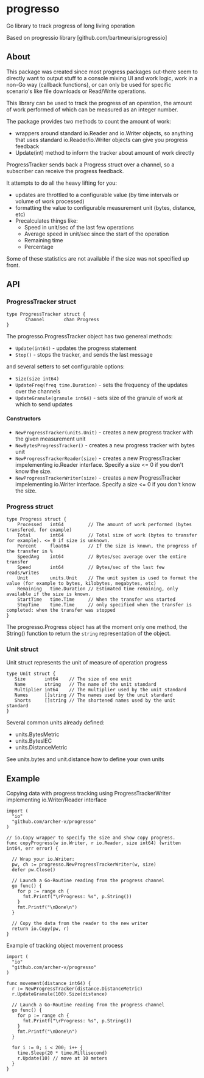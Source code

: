 # progresso

Go library to track progress of long living operation

Based on progressio library [github.com/bartmeuris/progressio] 

## About

This package was created since most progress packages out-there seem to
directly want to output stuff to a console mixing UI and work logic, 
work in a non-Go way (callback functions), or can only be used for 
specific scenario's like file downloads or Read/Write operations.

This library can be used to track the progress of an operation, 
the amount of work performed of which can be measured as 
an integer number.

The package provides two methods to count the amount of work:
*  wrappers around standard io.Reader and io.Writer objects, so anything that uses standard io.Reader/io.Writer objects can give you progress feedback
*  Update(int) method to inform the tracker about amount of work directly

ProgressTracker sends back a Progress struct over a channel, 
so a subscriber can receive the progress feedback.

It attempts to do all the heavy lifting for you:

* updates are throttled to a configurable value (by time intervals or volume of work processed)
* formatting the value to configurable measurement unit (bytes, distance, etc)
* Precalculates things like:
  * Speed in unit/sec of the last few operations
  * Average speed in unit/sec since the start of the operation
  * Remaining time
  * Percentage

Some of these statistics are not available if the size was not specified up front.

## API

### ProgressTracker struct

```
type ProgressTracker struct {
	   Channel       chan Progress	
}
```

The  progresso.ProgressTracker object has two genereal methods: 
* ```Update(int64)``` - updates the progress statement
* ```Stop()``` - stops the tracker, and sends the last message

and several setters to set configurable options:
* ```Size(size int64)```
* ```UpdateFreq(freq time.Duration)``` - sets the frequency of the updates over the channels
* ```UpdateGranule(granule int64)``` - sets size of the granule of work at which to send updates

#### Constructors

* ```NewProgressTracker(units.Unit)``` - creates a new progress tracker with the given measurement unit
* ```NewBytesProgressTracker()``` - creates a new progress tracker with bytes unit
* ```NewProgressTrackerReader(size)``` - creates a new ProgressTracker impelementing io.Reader interface. Specify a size <= 0 if you don't know the size.
* ```NewProgressTrackerWriter(size)``` - creates a new ProgressTracker impelementing io.Writer interface. Specify a size <= 0 if you don't know the size.


### Progress struct

```
type Progress struct {
    Processed   int64         // The amount of work performed (bytes transfered, for example)
    Total       int64         // Total size of work (bytes to transfer for example). <= 0 if size is unknown.
    Percent     float64       // If the size is known, the progress of the transfer in %
    SpeedAvg    int64         // Bytes/sec average over the entire transfer
    Speed       int64         // Bytes/sec of the last few reads/writes
    Unit        units.Unit    // The unit system is used to format the value (for example to bytes, kilobytes, megabytes, etc)
    Remaining   time.Duration // Estimated time remaining, only available if the size is known.
    StartTime   time.Time     // When the transfer was started
    StopTime    time.Time     // only specified when the transfer is completed: when the transfer was stopped
}

```
The progresso.Progress object has at the moment only one method, the
String() function to return the `string` representation of the object.

### Unit struct

Unit struct represents the unit of measure of operation progress

```
type Unit struct {
   Size       int64    // The size of one unit
   Name       string   // The name of the unit standard
   Multiplier int64    // The multiplier used by the unit standard
   Names      []string // The names used by the unit standard
   Shorts     []string // The shortened names used by the unit standard
}
```

Several common units already defined: 
* units.BytesMetric
* units.BytesIEC
* units.DistanceMetric

See units.bytes and unit.distance how to define your own units  

## Example

Copying data with progress tracking using ProgressTrackerWriter implementing io.Writer/Reader interface

```
import (
  "io"
  "github.com/archer-v/progresso"
)

// io.Copy wrapper to specify the size and show copy progress.
func copyProgress(w io.Writer, r io.Reader, size int64) (written int64, err error) {
  
  // Wrap your io.Writer:
  pw, ch := progresso.NewProgressTrackerWriter(w, size)
  defer pw.Close()
  
  // Launch a Go-Routine reading from the progress channel
  go func() {
    for p := range ch {
      fmt.Printf("\rProgress: %s", p.String())
    }
    fmt.Printf("\nDone\n")
  }
  
  // Copy the data from the reader to the new writer
  return io.Copy(pw, r)
}
```

Example of tracking object movement process

```
import (
  "io"
  "github.com/archer-v/progresso"
)

func movement(distance int64) {
  r := NewProgressTracker(distance.DistanceMetric)
  r.UpdateGranule(100).Size(distance)
  
  // Launch a Go-Routine reading from the progress channel
  go func() {
    for p := range ch {
      fmt.Printf("\rProgress: %s", p.String())
    }
    fmt.Printf("\nDone\n")
  }
  
  for i := 0; i < 200; i++ {
	time.Sleep(20 * time.Millisecond)
	r.Update(10) // move at 10 meters
  }
}
```
